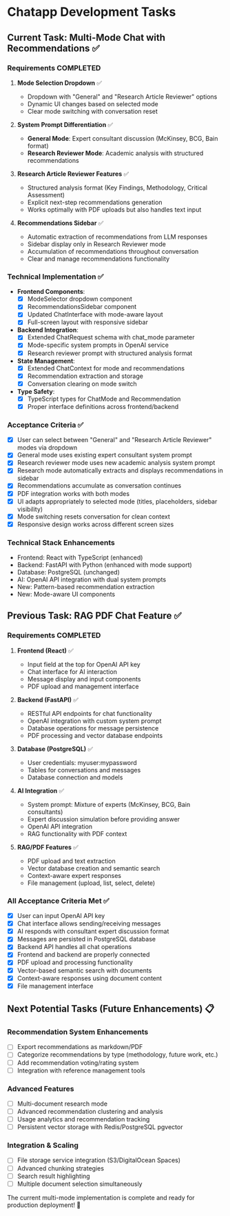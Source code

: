 # Chatapp Development Tasks

## Current Task: Multi-Mode Chat with Recommendations ✅

### Requirements COMPLETED
1. **Mode Selection Dropdown** ✅
   - Dropdown with "General" and "Research Article Reviewer" options
   - Dynamic UI changes based on selected mode
   - Clear mode switching with conversation reset

2. **System Prompt Differentiation** ✅
   - **General Mode**: Expert consultant discussion (McKinsey, BCG, Bain format)
   - **Research Reviewer Mode**: Academic analysis with structured recommendations

3. **Research Article Reviewer Features** ✅
   - Structured analysis format (Key Findings, Methodology, Critical Assessment)
   - Explicit next-step recommendations generation
   - Works optimally with PDF uploads but also handles text input

4. **Recommendations Sidebar** ✅
   - Automatic extraction of recommendations from LLM responses
   - Sidebar display only in Research Reviewer mode
   - Accumulation of recommendations throughout conversation
   - Clear and manage recommendations functionality

### Technical Implementation ✅
- **Frontend Components**:
  - [x] ModeSelector dropdown component
  - [x] RecommendationsSidebar component
  - [x] Updated ChatInterface with mode-aware layout
  - [x] Full-screen layout with responsive sidebar

- **Backend Integration**:
  - [x] Extended ChatRequest schema with chat_mode parameter
  - [x] Mode-specific system prompts in OpenAI service
  - [x] Research reviewer prompt with structured analysis format

- **State Management**:
  - [x] Extended ChatContext for mode and recommendations
  - [x] Recommendation extraction and storage
  - [x] Conversation clearing on mode switch

- **Type Safety**:
  - [x] TypeScript types for ChatMode and Recommendation
  - [x] Proper interface definitions across frontend/backend

### Acceptance Criteria ✅
- [x] User can select between "General" and "Research Article Reviewer" modes via dropdown
- [x] General mode uses existing expert consultant system prompt
- [x] Research reviewer mode uses new academic analysis system prompt
- [x] Research mode automatically extracts and displays recommendations in sidebar
- [x] Recommendations accumulate as conversation continues
- [x] PDF integration works with both modes
- [x] UI adapts appropriately to selected mode (titles, placeholders, sidebar visibility)
- [x] Mode switching resets conversation for clean context
- [x] Responsive design works across different screen sizes

### Technical Stack Enhancements
- Frontend: React with TypeScript (enhanced)
- Backend: FastAPI with Python (enhanced with mode support)
- Database: PostgreSQL (unchanged)
- AI: OpenAI API integration with dual system prompts
- New: Pattern-based recommendation extraction
- New: Mode-aware UI components

## Previous Task: RAG PDF Chat Feature ✅

### Requirements COMPLETED
1. **Frontend (React)** ✅
   - Input field at the top for OpenAI API key
   - Chat interface for AI interaction
   - Message display and input components
   - PDF upload and management interface

2. **Backend (FastAPI)** ✅
   - RESTful API endpoints for chat functionality
   - OpenAI integration with custom system prompt
   - Database operations for message persistence
   - PDF processing and vector database endpoints

3. **Database (PostgreSQL)** ✅
   - User credentials: myuser:mypassword
   - Tables for conversations and messages
   - Database connection and models

4. **AI Integration** ✅
   - System prompt: Mixture of experts (McKinsey, BCG, Bain consultants)
   - Expert discussion simulation before providing answer
   - OpenAI API integration
   - RAG functionality with PDF context

5. **RAG/PDF Features** ✅
   - PDF upload and text extraction
   - Vector database creation and semantic search
   - Context-aware expert responses
   - File management (upload, list, select, delete)

### All Acceptance Criteria Met ✅
- [x] User can input OpenAI API key
- [x] Chat interface allows sending/receiving messages
- [x] AI responds with consultant expert discussion format
- [x] Messages are persisted in PostgreSQL database
- [x] Backend API handles all chat operations
- [x] Frontend and backend are properly connected
- [x] PDF upload and processing functionality
- [x] Vector-based semantic search with documents
- [x] Context-aware responses using document content
- [x] File management interface

## Next Potential Tasks (Future Enhancements) 📋

### Recommendation System Enhancements
- [ ] Export recommendations as markdown/PDF
- [ ] Categorize recommendations by type (methodology, future work, etc.)
- [ ] Add recommendation voting/rating system
- [ ] Integration with reference management tools

### Advanced Features
- [ ] Multi-document research mode
- [ ] Advanced recommendation clustering and analysis
- [ ] Usage analytics and recommendation tracking
- [ ] Persistent vector storage with Redis/PostgreSQL pgvector

### Integration & Scaling
- [ ] File storage service integration (S3/DigitalOcean Spaces)
- [ ] Advanced chunking strategies
- [ ] Search result highlighting
- [ ] Multiple document selection simultaneously

The current multi-mode implementation is complete and ready for production deployment! 🚀 
